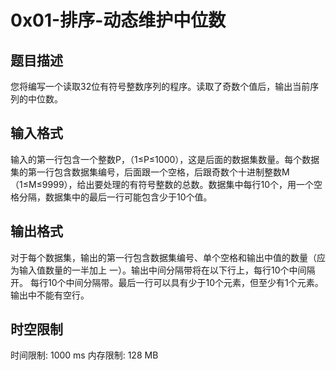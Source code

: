 # 0x01-排序-动态维护中位数

## 题目描述

您将编写一个读取32位有符号整数序列的程序。读取了奇数个值后，输出当前序列的中位数。

## 输入格式

输入的第一行包含一个整数P，（1≤P≤1000），这是后面的数据集数量。每个数据集的第一行包含数据集编号，后面跟一个空格，后跟奇数个十进制整数M（1≤M≤9999），给出要处理的有符号整数的总数。数据集中每行10个，用一个空格分隔，数据集中的最后一行可能包含少于10个值。

## 输出格式

对于每个数据集，输出的第一行包含数据集编号、单个空格和输出中值的数量（应为输入值数量的一半加上
一）。输出中间分隔带将在以下行上，每行10个中间隔开。
每行10个中间分隔带。最后一行可以具有少于10个元素，但至少有1个元素。输出中不能有空行。

## 时空限制

时间限制: 1000 ms
内存限制: 128 MB
